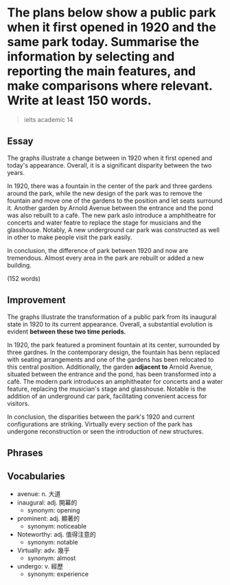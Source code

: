 # The plans below show a public park when it first opened in 1920 and the same park today. Summarise the information by selecting and reporting the main features, and make comparisons where relevant. Write at least 150 words.

> ielts academic 14

## Essay

The graphs illustrate a change between in 1920 when it first opened and today's appearance. Overall, it is a significant disparity between the two years.

In 1920, there was a fountain in the center of the park and three gardens around the park, while the new design of the park was to remove the fountain and move one of the gardens to the position and let seats surround it. Another garden by Arnold Avenue between the entrance and the pond was also rebuilt to a cafè. The new park aslo introduce a amphitheatre for concerts and water featre to replace the stage for musicians and the glasshouse. Notably, A new underground car park was constructed as well in other to make people visit the park easily.

In conclusion, the difference of park between 1920 and now are tremendous. Almost every area in the park are rebuilt or added a new building.

(152 words)

## Improvement

The graphs illustrate the transformation of a public park from its inaugural state in 1920 to its current appearance. Overall, a substantial evolution is evident **between these two time periods.**

In 1920, the park featured a prominent fountain at its center, surrounded by three gardnes. In the contemporary design, the fountain has benn replaced with seating arrangements and one of the gardens has been relocated to this central position. Additionally, the garden **adjacent to** Arnold Avenue, situated between the entrance and the pond, has been transformed into a cafè. The modern park introduces an amphitheater for concerts and a water feature, replacing the musician's stage and glasshouse. Notable is the addition of an underground car park, facilitating convenient access for visitors.

In conclusion, the disparities between the park's 1920 and current configurations are striking. Virtually every section of the park has undergone reconstruction or seen the introduction of new structures.

## Phrases

## Vocabularies

- avenue: n. 大道
- inaugural: adj. 開幕的
  - synonym: opening
- prominent: adj. 顯著的
  - synonym: noticeable
- Noteworthy: adj. 值得注意的
  - synonym: notable
- Virtually: adv. 幾乎
  - synonym: almost
- undergo: v. 經歷
  - synonym: experience